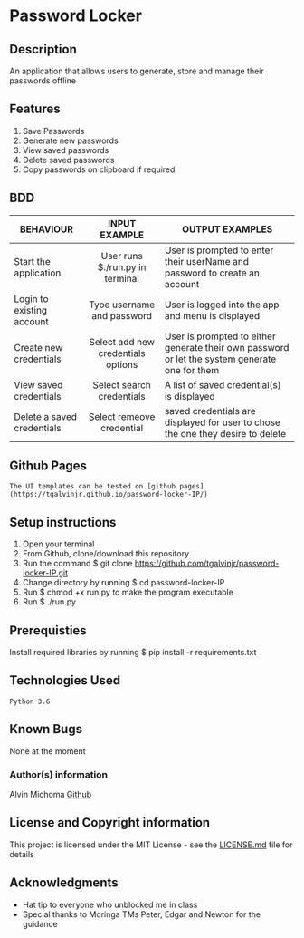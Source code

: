 # Password Locker

## Description

An application that allows users to generate, store and manage their passwords offline

## Features
1. Save Passwords
2. Generate new passwords
3. View saved passwords
4. Delete saved passwords
5. Copy passwords on clipboard if required



## BDD
| BEHAVIOUR                            | INPUT EXAMPLE                           | OUTPUT EXAMPLES       |
|--------------------------------------|:------------------------------------:|--------------------------|
|Start the application | User runs $./run.py in terminal|User is prompted to enter their userName and password to create an account|
|Login to existing account | Tyoe username and password | User is logged into the app and menu is displayed |
|Create new credentials | Select add new credentials options | User is prompted to either generate their own password or let the system generate one for them |
|View saved credentials |Select search credentials | A list of saved credential(s) is displayed |
|Delete a saved credentials | Select remeove credential | saved credentials are displayed for user to chose the one they desire to delete |

## Github Pages
    The UI templates can be tested on [github pages](https://tgalvinjr.github.io/password-locker-IP/)
    
## Setup instructions
1. Open your terminal 
2. From Github, clone/download this repository 
3. Run the command $ git clone https://github.com/tgalvinjr/password-locker-IP.git
4. Change directory by running $ cd password-locker-IP
5. Run $ chmod +x run.py to make the program executable
6. Run $ ./run.py

## Prerequisties 
Install required libraries by running $ pip install -r requirements.txt



## Technologies Used
`Python 3.6`

## Known Bugs
None at the moment

### Author(s) information
Alvin Michoma
[Github](https://github.com/tgalvinjr)

## License and Copyright information
This project is licensed under the MIT License - see the [LICENSE.md](https://github.com/tgalvinjr/password-locker-IP/blob/master/LICENSE) file for details

## Acknowledgments
- Hat tip to everyone who unblocked me in class
- Special thanks to Moringa TMs Peter, Edgar and Newton for the guidance 

